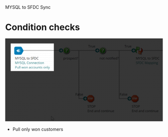 MYSQL to SFDC Sync
# Condition checks

<img src="./images/20220724213044.png" class="img-right">

- Pull only won customers